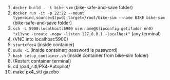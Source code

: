 1. `docker build . -t bike-sim` (bike-safe-and-save folder)
2. `docker run -it -p 22:22 --mount type=bind,source=$(pwd),target=/root/bike-sim --name BIKE bike-sim` (bike-safe-and-save folder)
3. `ssh -L 5900:localhost:5900 username@$(ipconfig getifaddr en0) "x11vnc -create -nopw -listen 127.0.0.1 -localhost"` (any terminal)
4. (VNC into localhost:5900)
5. `startxfce4` (inside container)
6. `sudo -i` (inside container; password is password)
6. `bash setup_container.sh` (inside container from bike-sim folder)
7. (Restart container terminal)
8. cd /px4_sitl/PX4-Autopilot/
9. make px4_sitl gazebo